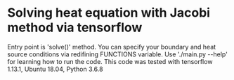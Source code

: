 # Solving heat equation with Jacobi method via tensorflow

Entry point is 'solve()' method. You can specify your boundary and heat source conditions via redifining FUNCTIONS variable.
Use './main.py --help' for learning how to run the code.
This code was tested with tensorflow 1.13.1, Ubuntu 18.04, Python 3.6.8
